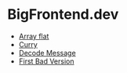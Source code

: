 # BigFrontend.dev

- [Array flat](./js-coding-questions/array-flat.js)
- [Curry](./js-coding-questions/curry.js)
- [Decode Message](./js-coding-questions/decode-message.js)
- [First Bad Version](./js-coding-questions/first-bad-version.js)
